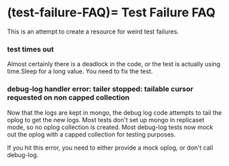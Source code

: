 (test-failure-FAQ)=
Test Failure FAQ
================

This is an attempt to create a resource for weird test failures.

### test times out

Almost certainly there is a deadlock in the code, or the test is actually
using time.Sleep for a long value. You need to fix the test.


### debug-log handler error: tailer stopped: tailable cursor requested on non capped collection

Now that the logs are kept in mongo, the debug log code attempts to tail
the oplog to get the new logs. Most tests don't set up mongo in replicaset
mode, so no oplog collection is created. Most debug-log tests now mock out
the oplog with a capped collection for testing purposes.

If you hit this error, you need to either provide a mock oplog, or don't call
debug-log.

